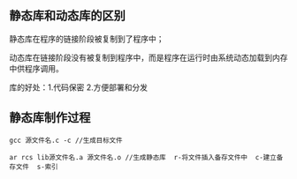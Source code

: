 ## 静态库和动态库的区别
静态库在程序的链接阶段被复制到了程序中；

动态库在链接阶段没有被复制到程序中，而是程序在运行时由系统动态加载到内存中供程序调用。

库的好处：1.代码保密 2.方便部署和分发

## 静态库制作过程
```
gcc 源文件名.c -c //生成目标文件 

ar rcs lib源文件名.a 源文件名.o //生成静态库  r-将文件插入备存文件中  c-建立备存文件  s-索引
```
